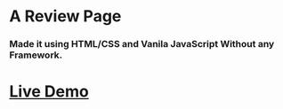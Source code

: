 # A Review Page

### Made it using HTML/CSS and Vanila JavaScript Without any Framework.

# [Live Demo](https://ddepu11.github.io/Reviews/)
